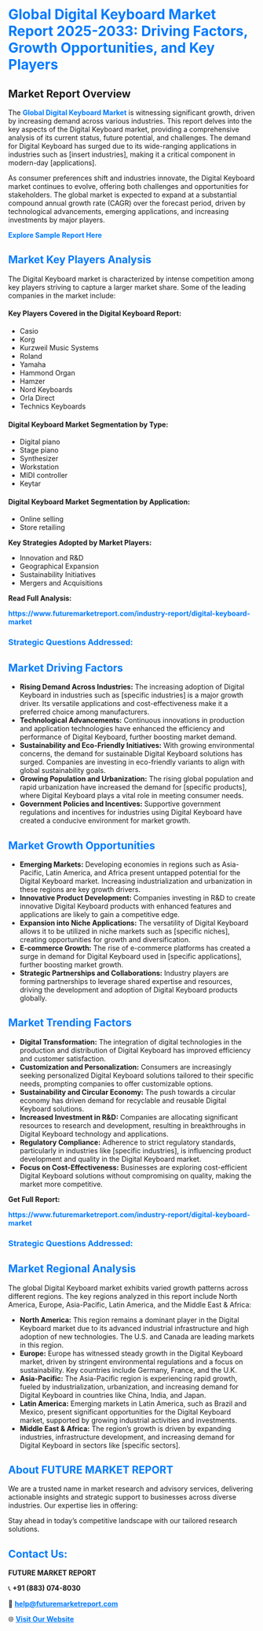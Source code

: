 <h1 style="color: #007BFF;">Global Digital Keyboard Market Report 2025-2033: Driving Factors, Growth Opportunities, and Key Players</h1>

<section id="overview">
<h2>Market Report Overview</h2>
<p>The <a href="https://www.futuremarketreport.com/industry-report/digital-keyboard-market" style="color: #007BFF; text-decoration: none;"><strong>Global Digital Keyboard Market</strong></a> is witnessing significant growth, driven by increasing demand across various industries. This report delves into the key aspects of the Digital Keyboard market, providing a comprehensive analysis of its current status, future potential, and challenges. The demand for Digital Keyboard has surged due to its wide-ranging applications in industries such as [insert industries], making it a critical component in modern-day [applications].</p>
<p>As consumer preferences shift and industries innovate, the Digital Keyboard market continues to evolve, offering both challenges and opportunities for stakeholders. The global market is expected to expand at a substantial compound annual growth rate (CAGR) over the forecast period, driven by technological advancements, emerging applications, and increasing investments by major players.</p>
</section>

<section id="overview">
<p><a href="https://www.futuremarketreport.com/request-sample/reportId=56752" style="color: #007BFF; text-decoration: none;"><strong>Explore Sample Report Here</strong></a></p>
</section>

<section id="key-players">
<h2 style="color: #007BFF;">Market Key Players Analysis</h2>
<p>The Digital Keyboard market is characterized by intense competition among key players striving to capture a larger market share. Some of the leading companies in the market include:</p>
<h4>Key Players Covered in the Digital Keyboard Report:</h4>
<ul><li>Casio</li><li>Korg</li><li>Kurzweil Music Systems</li><li>Roland</li><li>Yamaha</li><li>Hammond Organ</li><li>Hamzer</li><li>Nord Keyboards</li><li>Orla Direct</li><li>Technics Keyboards</li></ul>
<h4>Digital Keyboard Market Segmentation by Type:</h4>
<ul><li>Digital piano</li><li>Stage piano</li><li>Synthesizer</li><li>Workstation</li><li>MIDI controller</li><li>Keytar</li></ul>

<h4>Digital Keyboard Market Segmentation by Application:</h4>
<ul><li>Online selling</li><li>Store retailing</li></ul>
<p><strong>Key Strategies Adopted by Market Players:</strong></p>
<ul>
<li>Innovation and R&D</li>
<li>Geographical Expansion</li>
<li>Sustainability Initiatives</li>
<li>Mergers and Acquisitions</li>
</ul>
</section>

<section>
<p><strong>Read Full Analysis: </strong></p><a href="https://www.futuremarketreport.com/industry-report/digital-keyboard-market" style="color: #007BFF; text-decoration: none;"><strong>https://www.futuremarketreport.com/industry-report/digital-keyboard-market</strong></a>
<h3 style="color: #007BFF;">Strategic Questions Addressed:</h3>
</section>

<section id="driving-factors">
<h2 style="color: #007BFF;">Market Driving Factors</h2>
<ul>
<li><strong>Rising Demand Across Industries:</strong> The increasing adoption of Digital Keyboard in industries such as [specific industries] is a major growth driver. Its versatile applications and cost-effectiveness make it a preferred choice among manufacturers.</li>
<li><strong>Technological Advancements:</strong> Continuous innovations in production and application technologies have enhanced the efficiency and performance of Digital Keyboard, further boosting market demand.</li>
<li><strong>Sustainability and Eco-Friendly Initiatives:</strong> With growing environmental concerns, the demand for sustainable Digital Keyboard solutions has surged. Companies are investing in eco-friendly variants to align with global sustainability goals.</li>
<li><strong>Growing Population and Urbanization:</strong> The rising global population and rapid urbanization have increased the demand for [specific products], where Digital Keyboard plays a vital role in meeting consumer needs.</li>
<li><strong>Government Policies and Incentives:</strong> Supportive government regulations and incentives for industries using Digital Keyboard have created a conducive environment for market growth.</li>
</ul>
</section>

<section id="growth-opportunities">
<h2 style="color: #007BFF;">Market Growth Opportunities</h2>
<ul>
<li><strong>Emerging Markets:</strong> Developing economies in regions such as Asia-Pacific, Latin America, and Africa present untapped potential for the Digital Keyboard market. Increasing industrialization and urbanization in these regions are key growth drivers.</li>
<li><strong>Innovative Product Development:</strong> Companies investing in R&D to create innovative Digital Keyboard products with enhanced features and applications are likely to gain a competitive edge.</li>
<li><strong>Expansion into Niche Applications:</strong> The versatility of Digital Keyboard allows it to be utilized in niche markets such as [specific niches], creating opportunities for growth and diversification.</li>
<li><strong>E-commerce Growth:</strong> The rise of e-commerce platforms has created a surge in demand for Digital Keyboard used in [specific applications], further boosting market growth.</li>
<li><strong>Strategic Partnerships and Collaborations:</strong> Industry players are forming partnerships to leverage shared expertise and resources, driving the development and adoption of Digital Keyboard products globally.</li>
</ul>
</section>

<section id="trending-factors">
<h2 style="color: #007BFF;">Market Trending Factors</h2>
<ul>
<li><strong>Digital Transformation:</strong> The integration of digital technologies in the production and distribution of Digital Keyboard has improved efficiency and customer satisfaction.</li>
<li><strong>Customization and Personalization:</strong> Consumers are increasingly seeking personalized Digital Keyboard solutions tailored to their specific needs, prompting companies to offer customizable options.</li>
<li><strong>Sustainability and Circular Economy:</strong> The push towards a circular economy has driven demand for recyclable and reusable Digital Keyboard solutions.</li>
<li><strong>Increased Investment in R&D:</strong> Companies are allocating significant resources to research and development, resulting in breakthroughs in Digital Keyboard technology and applications.</li>
<li><strong>Regulatory Compliance:</strong> Adherence to strict regulatory standards, particularly in industries like [specific industries], is influencing product development and quality in the Digital Keyboard market.</li>
<li><strong>Focus on Cost-Effectiveness:</strong> Businesses are exploring cost-efficient Digital Keyboard solutions without compromising on quality, making the market more competitive.</li>
</ul>
</section>

<section>
<p><strong>Get Full Report: </strong></p><a href="https://www.futuremarketreport.com/industry-report/digital-keyboard-market" style="color: #007BFF; text-decoration: none;"><strong>https://www.futuremarketreport.com/industry-report/digital-keyboard-market</strong></a>
<h3 style="color: #007BFF;">Strategic Questions Addressed:</h3>
</section>


<section id="regional-analysis">
<h2 style="color: #007BFF;">Market Regional Analysis</h2>
<p>The global Digital Keyboard market exhibits varied growth patterns across different regions. The key regions analyzed in this report include North America, Europe, Asia-Pacific, Latin America, and the Middle East & Africa:</p>
<ul>
<li><strong>North America:</strong> This region remains a dominant player in the Digital Keyboard market due to its advanced industrial infrastructure and high adoption of new technologies. The U.S. and Canada are leading markets in this region.</li>
<li><strong>Europe:</strong> Europe has witnessed steady growth in the Digital Keyboard market, driven by stringent environmental regulations and a focus on sustainability. Key countries include Germany, France, and the U.K.</li>
<li><strong>Asia-Pacific:</strong> The Asia-Pacific region is experiencing rapid growth, fueled by industrialization, urbanization, and increasing demand for Digital Keyboard in countries like China, India, and Japan.</li>
<li><strong>Latin America:</strong> Emerging markets in Latin America, such as Brazil and Mexico, present significant opportunities for the Digital Keyboard market, supported by growing industrial activities and investments.</li>
<li><strong>Middle East & Africa:</strong> The region’s growth is driven by expanding industries, infrastructure development, and increasing demand for Digital Keyboard in sectors like [specific sectors].</li>
</ul>
</section>

<footer>
<h2 style="color: #007BFF;">About FUTURE MARKET REPORT</h2>
<p>We are a trusted name in market research and advisory services, delivering actionable insights and strategic support to businesses across diverse industries. Our expertise lies in offering:</p>

<p>Stay ahead in today’s competitive landscape with our tailored research solutions.</p>

<h2 style="color: #007BFF;">Contact Us:</h2>
<p><strong>FUTURE MARKET REPORT</strong></p>
<p>📞 <strong>+91 (883) 074-8030</strong></p>
<p>📧 <strong><a href="mailto:help@futuremarketreport.com" style="color: #007BFF;">help@futuremarketreport.com</a></strong></p>
<p>🌐 <strong><a href="https://www.futuremarketreport.com/" style="color: #007BFF;">Visit Our Website</a></strong></p>
</footer>